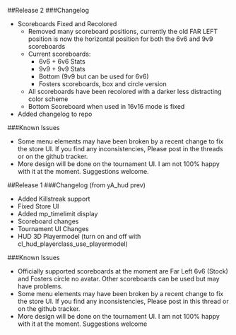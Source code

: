 ##Release 2
###Changelog
- Scoreboards Fixed and Recolored
  - Removed many scoreboard positions, currently the old FAR LEFT position is now the horizontal position for both the 6v6 and 9v9 scoreboards
  - Current scoreboards:
    - 6v6 + 6v6 Stats
    - 9v9 + 9v9 Stats
    - Bottom (9v9 but can be used for 6v6)
    - Fosters scoreboards, box and circle version
  - All scoreboards have been recolored with a darker less distracting color scheme
  - Bottom Scoreboard when used in 16v16 mode is fixed
- Added changelog to repo

###Known Issues
- Some menu elements may have been broken by a recent change to fix the store UI. If you find any inconsistencies, Please post in the threads or on the github tracker.
- More design will be done on the tournament UI. I am not 100% happy with it at the moment. Suggestions welcome.

##Release 1
###Changelog (from yA_hud prev)
- Added Killstreak support
- Fixed Store UI
- Added mp_timelimit display
- Scoreboard changes
- Tournament UI Changes
- HUD 3D Playermodel (turn on and off with cl_hud_playerclass_use_playermodel)

###Known Issues
- Officially supported scoreboards at the moment are Far Left 6v6 (Stock) and Fosters circle no avatar. Other scoreboards can be used but may have problems.
- Some menu elements may have been broken by a recent change to fix the store UI. If you find any inconsistencies, Please post in this thread or on the github tracker.
- More design will be done on the tournament UI. I am not 100% happy with it at the moment. Suggestions welcome
